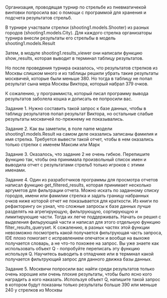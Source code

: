 Организация, проводящая турнир по стрельбе из пневматичекой винтовки попросила вас о помощи с программой для хранения 
и подсчета результатов стрельб.

В турнире участвали стрелки (shooting1.models.Shooter) из разных городов (shooting1.models.City). Для каждого стрелка 
организаторы турнира внесли результаты его стрельбы в модель shooting1.models.Result

Затем, в модуле shooting1.results_viewer они написали функцию show_results, которая выводит в терминал таблицу результатов.

Но после проведения турнира оказалось, что результатов стрелков из Москвы слишком много и из таблицы решили убрать 
такие результаты москвичей, которые были меньше 380. Но тогда в таблицу не попал результат сына мера Москвы Виктора,
который набрал 379 очков.

К сожалению, у программиста, который писал программу вывода результатов заболела кошка и дописать ее попросили вас.

Задание 1.
Нужно составить такой запрос к базе данных, чтобы в таблицу результатов попал результат Виктора, но остальные слабые 
результаты москвичей по-прежнему не показывались.

Задание 2.
Как вы заметили, в поле name модели shooting1.models.Result на самом деле оказались записаны фамилия и имя стрелка. 
Требуется вывести такой отчет, чтобы в нем оказались только стрелки с именем Максим или Марк

Задание 3.
Оказалось, что задание 2 не очень гибкое. Перепишите функцию так, чтобы она принимала произвольный список имен 
и выводила отчет с результатами стрельб только игроков с этими именами.

Задание 4.
Один из разработчиков программы для просмотра отчетов написал функцию get_filtered_results, которая принимает несколько аргуметов для 
фильтрации отчета. Можно искать по заданному списку городов, имени или фамилии стрелка и задать границу набранных 
очков ниже которой отчет не показывается для краткости. Из книги по рефакторингу он узнал, что сложные запросы к 
базе данных лучше разделять на агрегирующую, фильтрующую, сортирующую и лимитирующие части. Тогда их легче поддерживать. 
 Начать он решил с выделения фильрующей части и написал для этого отдельную функцию filter_results_queryset. К сожалению, 
 в разных частях этой функции невозможно посмотреть какой получается фильтрующая часть запроса, IDE плохо помогает 
 с исправлением опечаток и вообще на выхоже получается словарь, а не что-то похожее на запрос. Вы уже знаете как 
 использовать объект Q - попробуйте переписать эту функцию используя Q. Научитесь выводить в отладчике или в терминал 
 какой получается фильтрующий запрос для данного движка базы данных.

Задание 5.
Москвичи попросили вас найти среди результатов только очень хорошие или очень плохие результаты, чтобы было ясно кого 
наградить а кого наказать.
Используя объект Q, напишите такой запрос в котором будут показаны только результаты больше 390 или меньше 240
 у стрелков из Москвы
